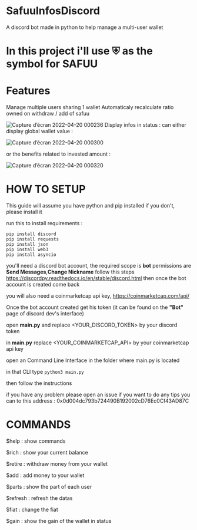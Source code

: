# SafuuInfosDiscord
A discord bot made in python to help manage a multi-user wallet

# In this project i'll use ⛨ as the symbol for SAFUU

# Features 
Manage multiple users sharing 1 wallet
Automaticaly recalculate ratio owned on withdraw / add of safuu

![Capture d’écran 2022-04-20 000236](https://user-images.githubusercontent.com/27644308/164109552-22d3f340-929a-4fbc-b137-e101035aea0e.png)
Display infos in status : 
  can either display global wallet value :
  
  ![Capture d’écran 2022-04-20 000300](https://user-images.githubusercontent.com/27644308/164109650-4efca628-7efe-46b6-9ce0-13d02d76ecdc.png)
  
  or the benefits related to invested amount : 
  
   ![Capture d’écran 2022-04-20 000320](https://user-images.githubusercontent.com/27644308/164109715-2395b5d9-582d-4d7f-8e2c-16e9c7fa5d70.png)



# HOW TO SETUP 

This guide will assume you have python and pip installed if you don't, please install it

run this to install requirements :
```
pip install discord
pip install requests
pip install json
pip install web3
pip install asyncio
```

you'll need a discord bot account, the required scope is **bot** permissions are **Send Messages**,**Change Nickname**
follow this steps https://discordpy.readthedocs.io/en/stable/discord.html then once the bot account is created come back

you will also need a coinmarketcap api key, https://coinmarketcap.com/api/

Once the bot account created get his token (it can be found on the **"Bot"** page of discord dev's interface)

open **main.py** and replace <YOUR_DISCORD_TOKEN> by your discord token

in **main.py** replace <YOUR_COINMARKETCAP_API> by your coinmarketcap api key

open an Command Line Interface in the folder where main.py is located

in that CLI type `python3 main.py`

then follow the instructions

if you have any problem please open an issue
if you want to do any tips you can to this address : 0x0d004dc793b724490B192002cD76Ec0Cf43AD87C

# COMMANDS
 
$help : show commands

$rich : show your current balance

$retire <name> <amount> : withdraw money from your wallet
 
$add <name> <amount> : add money to your wallet
 
$parts : show the part of each user
 
$refresh : refresh the datas
 
$fiat <fiat> : change the fiat
 
$gain : show the gain of the wallet in status
